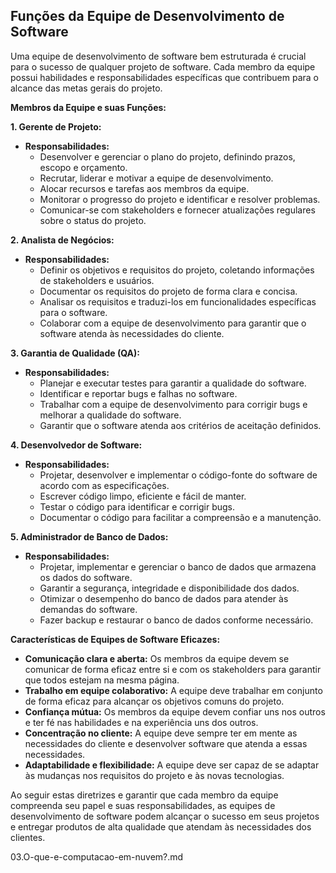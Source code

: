 ## Funções da Equipe de Desenvolvimento de Software

Uma equipe de desenvolvimento de software bem estruturada é crucial para o sucesso de qualquer projeto de software. Cada membro da equipe possui habilidades e responsabilidades específicas que contribuem para o alcance das metas gerais do projeto.

**Membros da Equipe e suas Funções:**

**1. Gerente de Projeto:**

- **Responsabilidades:**
    - Desenvolver e gerenciar o plano do projeto, definindo prazos, escopo e orçamento.
    - Recrutar, liderar e motivar a equipe de desenvolvimento.
    - Alocar recursos e tarefas aos membros da equipe.
    - Monitorar o progresso do projeto e identificar e resolver problemas.
    - Comunicar-se com stakeholders e fornecer atualizações regulares sobre o status do projeto.

**2. Analista de Negócios:**

- **Responsabilidades:**
    - Definir os objetivos e requisitos do projeto, coletando informações de stakeholders e usuários.
    - Documentar os requisitos do projeto de forma clara e concisa.
    - Analisar os requisitos e traduzi-los em funcionalidades específicas para o software.
    - Colaborar com a equipe de desenvolvimento para garantir que o software atenda às necessidades do cliente.

**3. Garantia de Qualidade (QA):**

- **Responsabilidades:**
    - Planejar e executar testes para garantir a qualidade do software.
    - Identificar e reportar bugs e falhas no software.
    - Trabalhar com a equipe de desenvolvimento para corrigir bugs e melhorar a qualidade do software.
    - Garantir que o software atenda aos critérios de aceitação definidos.

**4. Desenvolvedor de Software:**

- **Responsabilidades:**
    - Projetar, desenvolver e implementar o código-fonte do software de acordo com as especificações.
    - Escrever código limpo, eficiente e fácil de manter.
    - Testar o código para identificar e corrigir bugs.
    - Documentar o código para facilitar a compreensão e a manutenção.

**5. Administrador de Banco de Dados:**

- **Responsabilidades:**
    - Projetar, implementar e gerenciar o banco de dados que armazena os dados do software.
    - Garantir a segurança, integridade e disponibilidade dos dados.
    - Otimizar o desempenho do banco de dados para atender às demandas do software.
    - Fazer backup e restaurar o banco de dados conforme necessário.

**Características de Equipes de Software Eficazes:**

- **Comunicação clara e aberta:** Os membros da equipe devem se comunicar de forma eficaz entre si e com os stakeholders para garantir que todos estejam na mesma página.
- **Trabalho em equipe colaborativo:** A equipe deve trabalhar em conjunto de forma eficaz para alcançar os objetivos comuns do projeto.
- **Confiança mútua:** Os membros da equipe devem confiar uns nos outros e ter fé nas habilidades e na experiência uns dos outros.
- **Concentração no cliente:** A equipe deve sempre ter em mente as necessidades do cliente e desenvolver software que atenda a essas necessidades.
- **Adaptabilidade e flexibilidade:** A equipe deve ser capaz de se adaptar às mudanças nos requisitos do projeto e às novas tecnologias.

Ao seguir estas diretrizes e garantir que cada membro da equipe compreenda seu papel e suas responsabilidades, as equipes de desenvolvimento de software podem alcançar o sucesso em seus projetos e entregar produtos de alta qualidade que atendam às necessidades dos clientes.

03.O-que-e-computacao-em-nuvem?.md
